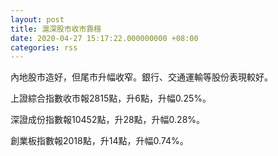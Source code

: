 ```yaml
---
layout: post
title: 滬深股市收市靠穩
date: 2020-04-27 15:17:22.000000000 +08:00
categories: rss
---
```


內地股市造好，但尾市升幅收窄。銀行、交通運輸等股份表現較好。

上證綜合指數收市報2815點，升6點，升幅0.25%。

深證成份指數報10452點，升28點，升幅0.28%。

創業板指數報2018點，升14點，升幅0.74%。
